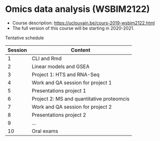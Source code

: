 # Omics data analysis (WSBIM2122)

- Course description: https://uclouvain.be/cours-2019-wsbim2122.html
- The full version of this course will be starting in 2020-2021.

Tentative schedule

| Session | Content                                   |
|---------|-------------------------------------------|
| 1       | CLI and Rmd                               |
| 2       | Linear models and GSEA                    |
| 3       | Project 1: HTS and RNA-Seq                |
| 4       | Work and QA session for project 1         |
| 5       | Presentations project 1                   |
| 6       | Project 2: MS and quantitative proteomcis |
| 7       | Work and QA session for project 2         |
| 8       | Presentations project 2                   |
| 9       | ...                                       |
| 10      | Oral exams                                |


